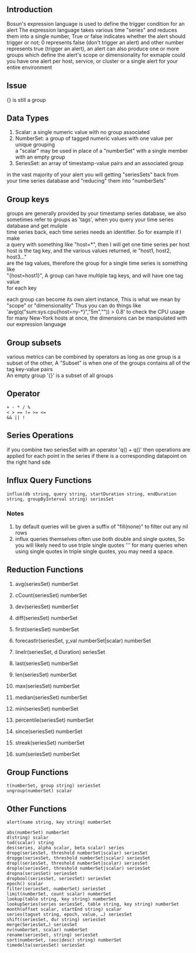 ## Introduction
Bosun's expression language is used to define the trigger condition for an alert  The expression language takes various time "series" and reduces them into a single number, True or false indicates whether the alert should trigger or not; 0 represents false \(don't trigger an alert\) and other number represents true \(trigger  an alert\), an alert can also produce one or more groups which define the alert's scope or dimensionality
for exmaple could you have one alert per host, service, or cluster or a single alert for your entire environment

## Issue
{} is still a group  

## Data Types
1. Scalar: a single numeric value with no group associated  
2. NumberSet: a group of tagged numeric values with one value per unique grouping   
    a "scalar" may be used in place of a "numberSet" with a single member with  an empty group
3. SeriesSet: an array of timestamp-value pairs and an associated group

in the vast majority of your alert you will getting "seriesSets" back from your time series database and "reducing" them into "numberSets"


## Group keys
groups are generally provided by your timestamp series database, we also sometimes
refer to groups as 'tags', when you query your time series database and get muliple  
time series back, each time series needs an identifier. So for example if I make   
a query with something like "host=\*", then I will get one time series per host  
host is the tag key, and the various values returned, ie "host1, host2, host3..."  
are the tag values, therefore the group for a single time series is something like  
"{host=host1}", A group can have multiple tag keys, and will have one tag value  
for each key

each group can become its own alert instance, This is what we mean by "scope" or 
"dimensionality" Thus you can do things like 'avg(q("sum:sys.cpu{host=ny-\*}","5m","")) > 0.8' to check the CPU usage for many New-York hosts at once, the dimensions can  be manipulated with our expression language

## Group subsets
various metrics can be combined by operators as long as one group is a subset of the  other, A "Subset" is when one of the groups contains all of the tag key-value pairs  
An empty group '{}' is a subset of all groups 

## Operator
```
+ - * / %
< > == != >= <=
&& || !
```
## Series Operations
if you combine two seriesSet with an operator 'q() + q()' then operations are applied for each point in the series if there is a corresponding datapoint on the  right hand sde

## Influx Query Functions
```
influx(db string, query string, startDuration string, endDuration string, groupByInterval string) seriesSet
```

### Notes
1. by default queries will be given a suffix of "fill(none)" to filter out any nil rows
2. influx queries themselves often use both double and single quotes, So you will 
likely need to use triple single quotes ''' for many queries 
when using single quotes in triple single quotes, you may need a space. 


## Reduction Functions
1. avg(seriesSet) numberSet

2. cCount(seriesSet) numberSet
3. dev(seriesSet) numberSet
4. diff(seriesSet) numberSet
5. first(seriesSet) numberSet
6. forecastlr(seriesSet, y_val numberSet|scalar) numberSet
7. linelr(seriesSet, d Duration) seriesSet
8. last(seriesSet) numberSet
9. len(seriesSet) numberSet
10. max(seriesSet) numberSet
10. median(seriesSet) numberSet
10. min(seriesSet) numberSet
10. percentile(seriesSet) numberSet
10. since(seriesSet) numberSet
10. streak(seriesSet) numberSet
10. sum(seriesSet) numberSet

## Group Functions
```
t(numberSet, group string) seriesSet
ungroup(numberSet) scalar
```

## Other Functions
```
alert(name string, key string) numberSet

abs(numberSet) numberSet
d(string) scalar
tod(scalar) string
des(series, alpha scalar, beta scalar) series
dropg(seriesSet, threshold numberSet|scalar) seriesSet
dropge(seriesSet, threshold numberSet|scalar) seriesSet
dropl(seriesSet, threshold numberSet|scalar) seriesSet
drople(seriesSet, threshold numberSet|scalar) seriesSet
dropna(seriesSet) seriesSet
dropbool(seriesSet, seriesSet) seriesSet
epoch() scalar
filter(seriesSet, numberSet) seriesSet
limit(numberSet, count scalar) numberSet
lookup(table string, key string) numberSet
lookupSeries(series seriesSet, table string, key string) numberSet
month(offset scalar, startEnd string) scalar
series(tagset string, epoch, value, …) seriesSet
shift(seriesSet, dur string) seriesSet
merge(SeriesSet…) seriesSet
nv(numberSet, scalar) numberSet
rename(seriesSet, string) seriesSet
sort(numberSet, (asc|desc) string) numberSet
timedelta(seriesSet) seriesSet


```
